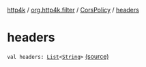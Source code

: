 [http4k](../../index.md) / [org.http4k.filter](../index.md) / [CorsPolicy](index.md) / [headers](./headers.md)

# headers

`val headers: `[`List`](https://kotlinlang.org/api/latest/jvm/stdlib/kotlin.collections/-list/index.html)`<`[`String`](https://kotlinlang.org/api/latest/jvm/stdlib/kotlin/-string/index.html)`>` [(source)](https://github.com/http4k/http4k/blob/master/http4k-core/src/main/kotlin/org/http4k/filter/ServerFilters.kt#L34)
